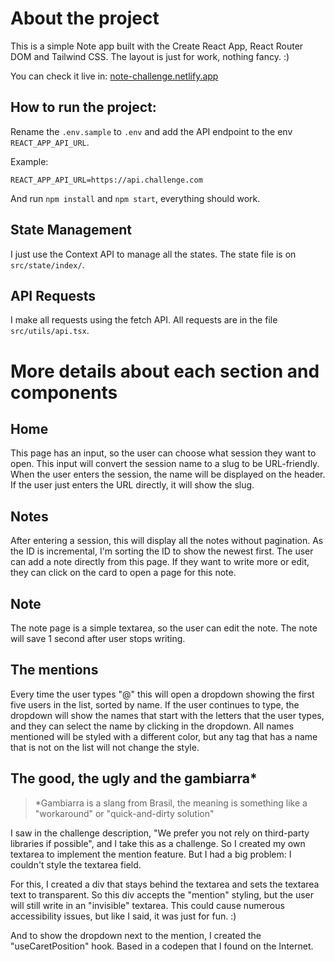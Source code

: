 # About the project

This is a simple Note app built with the Create React App, React Router DOM and Tailwind CSS. The layout is just for work, nothing fancy. :)

You can check it live in: [note-challenge.netlify.app](note-challenge.netlify.app)

## How to run the project:

Rename the `.env.sample` to `.env` and add the API endpoint to the env `REACT_APP_API_URL`.

Example:

```
REACT_APP_API_URL=https://api.challenge.com
```

And run `npm install` and `npm start`, everything should work.

## State Management

I just use the Context API to manage all the states. The state file is on `src/state/index/`.

## API Requests

I make all requests using the fetch API. All requests are in the file `src/utils/api.tsx`.

# More details about each section and components

## Home

This page has an input, so the user can choose what session they want to open. This input will convert the session name to a slug to be URL-friendly. When the user enters the session, the name will be displayed on the header. If the user just enters the URL directly, it will show the slug.

## Notes

After entering a session, this will display all the notes without pagination. As the ID is incremental, I'm sorting the ID to show the newest first. The user can add a note directly from this page. If they want to write more or edit, they can click on the card to open a page for this note.

## Note

The note page is a simple textarea, so the user can edit the note. The note will save 1 second after user stops writing.

## The mentions

Every time the user types "@" this will open a dropdown showing the first five users in the list, sorted by name. If the user continues to type, the dropdown will show the names that start with the letters that the user types, and they can select the name by clicking in the dropdown. All names mentioned will be styled with a different color, but any tag that has a name that is not on the list will not change the style.

## The good, the ugly and the gambiarra\*

> \*Gambiarra is a slang from Brasil, the meaning is something like a "workaround" or "quick-and-dirty solution"

I saw in the challenge description, "We prefer you not rely on third-party libraries if possible", and I take this as a challenge. So I created my own textarea to implement the mention feature. But I had a big problem: I couldn't style the textarea field.

For this, I created a div that stays behind the textarea and sets the textarea text to transparent. So this div accepts the "mention" styling, but the user will still write in an "invisible" textarea. This could cause numerous accessibility issues, but like I said, it was just for fun. :)

And to show the dropdown next to the mention, I created the "useCaretPosition" hook. Based in a codepen that I found on the Internet.
